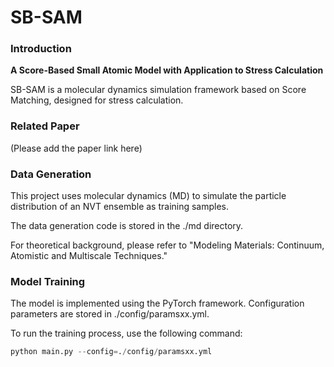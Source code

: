 # SB-SAM
### Introduction
**A Score-Based Small Atomic Model with Application to Stress Calculation**

SB-SAM is a molecular dynamics simulation framework based on Score Matching, designed for stress calculation.

### Related Paper
(Please add the paper link here)

### Data Generation
This project uses molecular dynamics (MD) to simulate the particle distribution of an NVT ensemble as training samples.

The data generation code is stored in the ./md directory.

For theoretical background, please refer to "Modeling Materials: Continuum, Atomistic and Multiscale Techniques."

### Model Training
The model is implemented using the PyTorch framework. Configuration parameters are stored in ./config/paramsxx.yml.

To run the training process, use the following command:

```python
python main.py --config=./config/paramsxx.yml